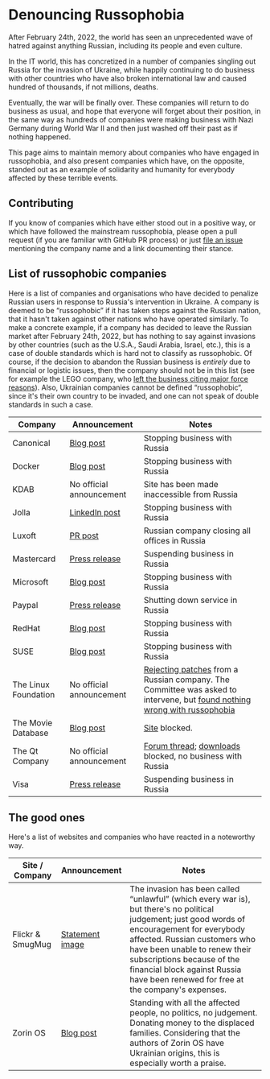 # Denouncing Russophobia

After February 24th, 2022, the world has seen an unprecedented wave of hatred
against anything Russian, including its people and even culture.

In the IT world, this has concretized in a number of companies singling out
Russia for the invasion of Ukraine, while happily continuing to do business
with other countries who have also broken international law and caused hundred
of thousands, if not millions, deaths.

Eventually, the war will be finally over. These companies will return to do
business as usual, and hope that everyone will forget about their position, in
the same way as hundreds of companies were making business with Nazi Germany
during World War II and then just washed off their past as if nothing happened.

This page aims to maintain memory about companies who have engaged in
russophobia, and also present companies which have, on the opposite, standed
out as an example of solidarity and humanity for everybody affected by these
terrible events.


## Contributing

If you know of companies which have either stood out in a positive way, or
which have followed the mainstream russophobia, please open a pull request (if
you are familiar with GitHub PR process) or just [file an
issue](https://github.com/mardy/russophobia/issues/new) mentioning the company
name and a link documenting their stance.


## List of russophobic companies

Here is a list of companies and organisations who have decided to penalize
Russian users in response to Russia's intervention in Ukraine. A company is
deemed to be “russophobic” if it has taken steps against the Russian nation,
that it hasn't taken against other nations who have operated similarly. To make
a concrete example, if a company has decided to leave the Russian market after
February 24th, 2022, but has nothing to say against invasions by other
countries (such as the U.S.A., Saudi Arabia, Israel, etc.), this is a case of
double standards which is hard not to classify as russophobic. Of course, if
the decision to abandon the Russian business is *entirely* due to financial or
logistic issues, then the company should not be in this list (see for example
the LEGO company, who [left the business citing major force
reasons](https://www.lego.com/en-us/aboutus/news/2022/march/statement-on-ukraine-russia)).
Also, Ukrainian companies cannot be defined “russophobic“, since it's their own
country to be invaded, and one can not speak of double standards in such a
case.


Company | Announcement | Notes
---|---|---
Canonical | [Blog post](https://canonical.com/blog/canonical-standing-with-ukraine) | Stopping business with Russia
Docker | [Blog post](https://www.docker.com/blog/dockers-response-to-the-invasion-of-ukraine) | Stopping business with Russia
KDAB | No official announcement | Site has been made inaccessible from Russia
Jolla | [LinkedIn post](https://www.linkedin.com/posts/samulisimojoki_putinin-hy%C3%B6kk%C3%A4ys-ukrainaan-pakottaa-meist%C3%A4-activity-6904001201180934144-lb4d/) | Stopping business with Russia
Luxoft | [PR post](https://www.luxoft.com/pr/we-stand-united-with-ukraine) | Russian company closing all offices in Russia
Mastercard | [Press release](https://www.mastercard.com/news/press/2022/march/mastercard-statement-on-suspension-of-russian-operations/) | Suspending business in Russia
Microsoft | [Blog post](https://blogs.microsoft.com/on-the-issues/2022/03/04/microsoft-suspends-russia-sales-ukraine-conflict/) | Stopping business with Russia
Paypal | [Press release](https://newsroom.paypal-corp.com/2022-03-05-paypal-ceo-dan-schulman-message-ukraine) | Shutting down service in Russia
RedHat | [Blog post](https://www.redhat.com/en/blog/red-hats-response-war-ukraine) | Stopping business with Russia
SUSE | [Blog post](https://www.suse.com/c/standing-with-ukraine) | Stopping business with Russia
The Linux Foundation | No official announcement | [Rejecting patches](https://lore.kernel.org/all/20230314103316.313e5f61@kernel.org/) from a Russian company. The Committee was asked to intervene, but [found nothing wrong with russophobia](https://www.opennet.ru/openforum/vsluhforumID3/129994.html#529)
The Movie Database | [Blog post](https://blog.themoviedb.org/the-movie-database-suspends-access-from-russia-and-belarus-b6a1a96fb35b) | [Site](https://themoviedb.org) blocked.
The Qt Company | No official announcement | [Forum thread](https://forum.qt.io/topic/134724/unlock-qt-in-russia); [downloads](https://download.qt.io) blocked, no business with Russia
Visa | [Press release](https://usa.visa.com/about-visa/newsroom/press-releases.releaseId.18871.html) | Suspending business in Russia


## The good ones

Here's a list of websites and companies who have reacted in a noteworthy way.

Site / Company | Announcement | Notes
---|---|---
Flickr & SmugMug | [Statement image](https://flickr.com/photos/flickr/51937987646/in/datetaken/) | The invasion has been called “unlawful” (which every war is), but there's no political judgement; just good words of encouragement for everybody affected. Russian customers who have been unable to renew their subscriptions because of the financial block against Russia have been renewed for free at the company's expenses.
Zorin OS | [Blog post](https://blog.zorin.com/2022/03/10/zorin-os-16-1-released-support-for-ukraine/) | Standing with all the affected people, no politics, no judgement. Donating money to the displaced families. Considering that the authors of Zorin OS have Ukrainian origins, this is especially worth a praise.

